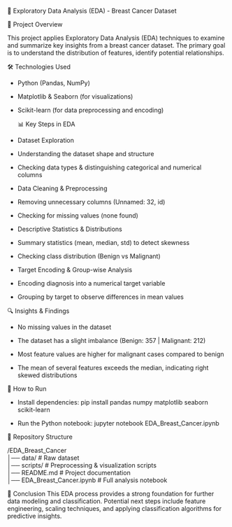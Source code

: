 🔎 Exploratory Data Analysis (EDA) - Breast Cancer Dataset

📌 Project Overview

This project applies Exploratory Data Analysis (EDA) techniques to examine and summarize key insights from a breast cancer dataset. The primary goal is to understand the distribution of features, identify potential relationships.

🛠️ Technologies Used
- Python (Pandas, NumPy)
- Matplotlib & Seaborn (for visualizations)
- Scikit-learn (for data preprocessing and encoding)

  📊 Key Steps in EDA
  
- Dataset Exploration
- Understanding the dataset shape and structure
- Checking data types & distinguishing categorical and numerical columns
- Data Cleaning & Preprocessing
- Removing unnecessary columns (Unnamed: 32, id)
- Checking for missing values (none found)
- Descriptive Statistics & Distributions
- Summary statistics (mean, median, std) to detect skewness
- Checking class distribution (Benign vs Malignant)
- Target Encoding & Group-wise Analysis
- Encoding diagnosis into a numerical target variable
- Grouping by target to observe differences in mean values
  
🔍 Insights & Findings
- No missing values in the dataset
  
- The dataset has a slight imbalance (Benign: 357 | Malignant: 212)
  
- Most feature values are higher for malignant cases compared to benign
  
- The mean of several features exceeds the median, indicating right skewed distributions
  

 🚀 How to Run
 
- Install dependencies: pip install pandas numpy matplotlib seaborn scikit-learn
  
- Run the Python notebook: jupyter notebook EDA_Breast_Cancer.ipynb
  
📂 Repository Structure

/EDA_Breast_Cancer  
│── data/                # Raw dataset  
│── scripts/             # Preprocessing & visualization scripts  
│── README.md            # Project documentation  
│── EDA_Breast_Cancer.ipynb  # Full analysis notebook


📢 Conclusion
This EDA process provides a strong foundation for further data modeling and classification. Potential next steps include feature engineering, scaling techniques, and applying classification algorithms for predictive insights.










